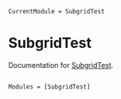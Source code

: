```@meta
CurrentModule = SubgridTest
```

# SubgridTest

Documentation for [SubgridTest](https://github.com/FanWang0000/SubgridTest.jl).

```@index
```

```@autodocs
Modules = [SubgridTest]
```
